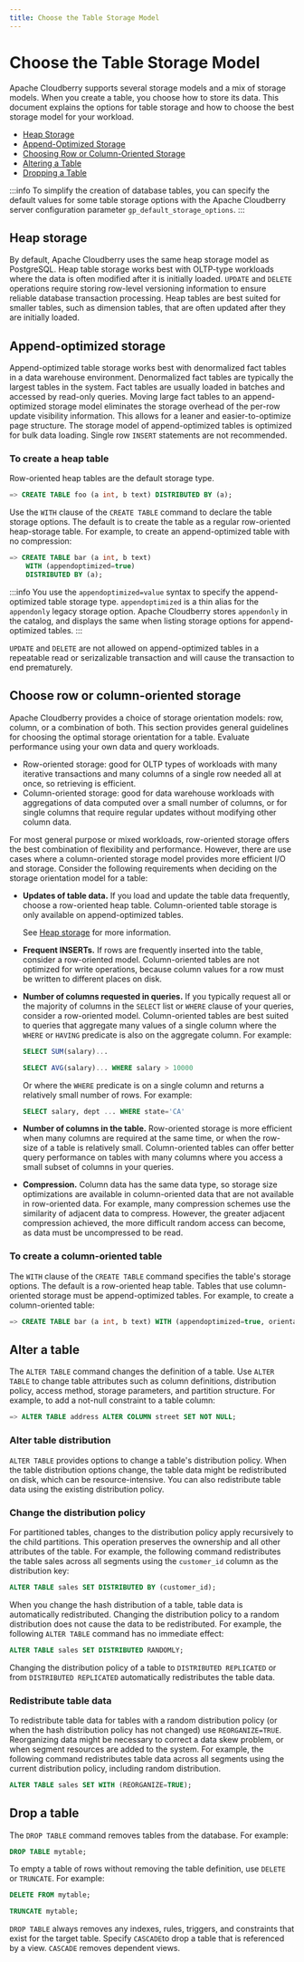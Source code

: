 ```yaml
---
title: Choose the Table Storage Model
---
```


# Choose the Table Storage Model

Apache Cloudberry supports several storage models and a mix of storage models. When you create a table, you choose how to store its data. This document explains the options for table storage and how to choose the best storage model for your workload.

- [Heap Storage](#heap-storage)
- [Append-Optimized Storage](#append-optimized-storage)
- [Choosing Row or Column-Oriented Storage](#choosing-row-or-column-oriented-storage)
- [Altering a Table](#altering-a-table)
- [Dropping a Table](#dropping-a-table)

:::info
To simplify the creation of database tables, you can specify the default values for some table storage options with the Apache Cloudberry server configuration parameter `gp_default_storage_options`.
:::

<!-- **Parent topic:** [Defining Database Objects](../ddl/ddl.html) -->

## Heap storage

By default, Apache Cloudberry uses the same heap storage model as PostgreSQL. Heap table storage works best with OLTP-type workloads where the data is often modified after it is initially loaded. `UPDATE` and `DELETE` operations require storing row-level versioning information to ensure reliable database transaction processing. Heap tables are best suited for smaller tables, such as dimension tables, that are often updated after they are initially loaded.

## Append-optimized storage

Append-optimized table storage works best with denormalized fact tables in a data warehouse environment. Denormalized fact tables are typically the largest tables in the system. Fact tables are usually loaded in batches and accessed by read-only queries. Moving large fact tables to an append-optimized storage model eliminates the storage overhead of the per-row update visibility information. This allows for a leaner and easier-to-optimize page structure. The storage model of append-optimized tables is optimized for bulk data loading. Single row `INSERT` statements are not recommended.

### To create a heap table

Row-oriented heap tables are the default storage type.

```sql
=> CREATE TABLE foo (a int, b text) DISTRIBUTED BY (a);
```

Use the `WITH` clause of the `CREATE TABLE` command to declare the table storage options. The default is to create the table as a regular row-oriented heap-storage table. For example, to create an append-optimized table with no compression:

```sql
=> CREATE TABLE bar (a int, b text) 
    WITH (appendoptimized=true)
    DISTRIBUTED BY (a);
```

:::info
You use the `appendoptimized=value` syntax to specify the append-optimized table storage type. `appendoptimized` is a thin alias for the `appendonly` legacy storage option. Apache Cloudberry stores `appendonly` in the catalog, and displays the same when listing storage options for append-optimized tables.
:::

`UPDATE` and `DELETE` are not allowed on append-optimized tables in a repeatable read or serizalizable transaction and will cause the transaction to end prematurely.

## Choose row or column-oriented storage

Apache Cloudberry provides a choice of storage orientation models: row, column, or a combination of both. This section provides general guidelines for choosing the optimal storage orientation for a table. Evaluate performance using your own data and query workloads.

- Row-oriented storage: good for OLTP types of workloads with many iterative transactions and many columns of a single row needed all at once, so retrieving is efficient.
- Column-oriented storage: good for data warehouse workloads with aggregations of data computed over a small number of columns, or for single columns that require regular updates without modifying other column data.

For most general purpose or mixed workloads, row-oriented storage offers the best combination of flexibility and performance. However, there are use cases where a column-oriented storage model provides more efficient I/O and storage. Consider the following requirements when deciding on the storage orientation model for a table:

- **Updates of table data.** If you load and update the table data frequently, choose a row-oriented heap table. Column-oriented table storage is only available on append-optimized tables.

    See [Heap storage](#heap-storage) for more information.

- **Frequent INSERTs.** If rows are frequently inserted into the table, consider a row-oriented model. Column-oriented tables are not optimized for write operations, because column values for a row must be written to different places on disk.
- **Number of columns requested in queries.** If you typically request all or the majority of columns in the `SELECT` list or `WHERE` clause of your queries, consider a row-oriented model. Column-oriented tables are best suited to queries that aggregate many values of a single column where the `WHERE` or `HAVING` predicate is also on the aggregate column. For example:

    ```sql
    SELECT SUM(salary)...
    ```

    ```sql
    SELECT AVG(salary)... WHERE salary > 10000
    ```

    Or where the `WHERE` predicate is on a single column and returns a relatively small number of rows. For example:

    ```sql
    SELECT salary, dept ... WHERE state='CA'
    ```

- **Number of columns in the table.** Row-oriented storage is more efficient when many columns are required at the same time, or when the row-size of a table is relatively small. Column-oriented tables can offer better query performance on tables with many columns where you access a small subset of columns in your queries.
- **Compression.** Column data has the same data type, so storage size optimizations are available in column-oriented data that are not available in row-oriented data. For example, many compression schemes use the similarity of adjacent data to compress. However, the greater adjacent compression achieved, the more difficult random access can become, as data must be uncompressed to be read.

### To create a column-oriented table

The `WITH` clause of the `CREATE TABLE` command specifies the table's storage options. The default is a row-oriented heap table. Tables that use column-oriented storage must be append-optimized tables. For example, to create a column-oriented table:

```sql
=> CREATE TABLE bar (a int, b text) WITH (appendoptimized=true, orientation=column) DISTRIBUTED BY (a);
```

## Alter a table

The `ALTER TABLE` command changes the definition of a table. Use `ALTER TABLE` to change table attributes such as column definitions, distribution policy, access method, storage parameters, and partition structure. For example, to add a not-null constraint to a table column:

```sql
=> ALTER TABLE address ALTER COLUMN street SET NOT NULL;
```

### Alter table distribution

`ALTER TABLE` provides options to change a table's distribution policy. When the table distribution options change, the table data might be redistributed on disk, which can be resource-intensive. You can also redistribute table data using the existing distribution policy.

### Change the distribution policy

For partitioned tables, changes to the distribution policy apply recursively to the child partitions. This operation preserves the ownership and all other attributes of the table. For example, the following command redistributes the table sales across all segments using the `customer_id` column as the distribution key:

```sql
ALTER TABLE sales SET DISTRIBUTED BY (customer_id); 
```

When you change the hash distribution of a table, table data is automatically redistributed. Changing the distribution policy to a random distribution does not cause the data to be redistributed. For example, the following `ALTER TABLE` command has no immediate effect:

```sql
ALTER TABLE sales SET DISTRIBUTED RANDOMLY;
```

Changing the distribution policy of a table to `DISTRIBUTED REPLICATED` or from `DISTRIBUTED REPLICATED` automatically redistributes the table data.

### Redistribute table data

To redistribute table data for tables with a random distribution policy (or when the hash distribution policy has not changed) use `REORGANIZE=TRUE`. Reorganizing data might be necessary to correct a data skew problem, or when segment resources are added to the system. For example, the following command redistributes table data across all segments using the current distribution policy, including random distribution.

```sql
ALTER TABLE sales SET WITH (REORGANIZE=TRUE);
```

<!-- ### Alter the table access method

You might alter the method for accessing a table using the `SET ACCESS METHOD` clause. Set to `heap` to alter the table to be a heap-storage table, `ao_row` to alter the table to be append-optimized with row-oriented storage (AO), or `ao_column` to alter the table to be append-optimized with column-oriented storage (AOCO).

:::info
Although you can specify the table's access method using `SET <storage_parameter>` or `SET WITH <storage_parameter>`, it is recommended that you use `SET ACCESS METHOD <access_method>` instead.
:::

### Alter the table storage model

You might dynamically update a table's storage model -- including whether the table is heap, AO or AOCO; the table's compression and blocksize settings; and the table's fillfactor; --  by setting a variety of storage parameters when you invoke `ALTER TABLE` with the `SET <storage_parameter>` clause. This is true for both regular tables and partitioned tables. -->

<!-- #### Inheritance rules for altering a partitioned table's storage model

The following inheritance rules apply to the storage model of a partitioned table:

- Altering the storage model at the partition root changes the storage model for all existing children and all future children.

- Altering the storage model at the partition root with the `ONLY` keyword changes the storage model only for all future children.

- Altering the storage model at a leaf changes the storage model only for that leaf. -->

## Drop a table

The `DROP TABLE` command removes tables from the database. For example:

```sql
DROP TABLE mytable;
```

To empty a table of rows without removing the table definition, use `DELETE` or `TRUNCATE`. For example:

```sql
DELETE FROM mytable;

TRUNCATE mytable;
```

`DROP TABLE` always removes any indexes, rules, triggers, and constraints that exist for the target table. Specify `CASCADE`to drop a table that is referenced by a view. `CASCADE` removes dependent views.
